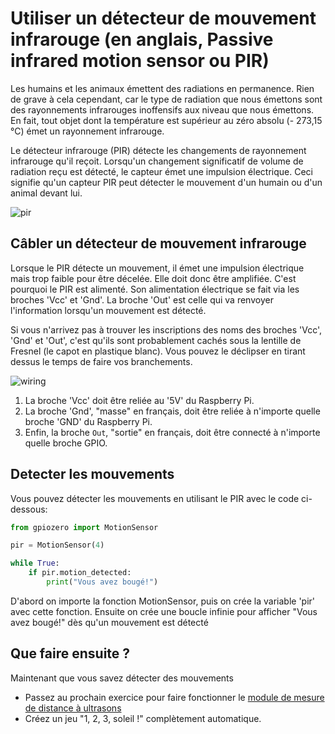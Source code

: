 # Utiliser un détecteur de mouvement infrarouge (en anglais, Passive infrared motion sensor ou PIR)

Les humains et les animaux émettent des radiations en permanence. Rien de grave à cela cependant, car le type de radiation que nous émettons sont des rayonnements infrarouges inoffensifs aux niveau que nous émettons. En fait, tout objet dont la température est supérieur au zéro absolu (- 273,15 °C) émet un rayonnement infrarouge.

Le détecteur infrarouge (PIR) détecte les changements de rayonnement infrarouge qu'il reçoit. Lorsqu'un changement significatif de volume de radiation reçu est détecté, le capteur émet une impulsion électrique. Ceci signifie qu'un capteur PIR peut détecter le mouvement d'un humain ou d'un animal devant lui. 

![pir](images/pir_module.png)

## Câbler un détecteur de mouvement infrarouge
Lorsque le PIR détecte un mouvement, il émet une impulsion électrique mais trop faible pour être décelée. Elle doit donc être amplifiée. C'est pourquoi le PIR est alimenté. Son alimentation électrique se fait via les broches 'Vcc' et 'Gnd'. La broche 'Out' est celle qui va renvoyer l'information lorsqu'un mouvement est détecté.

Si vous n'arrivez pas à trouver les inscriptions des noms des broches 'Vcc', 'Gnd' et 'Out', c'est qu'ils sont probablement cachés sous la lentille de Fresnel (le capot en plastique blanc). Vous pouvez le déclipser en tirant dessus le temps de faire vos branchements.

![wiring](images/pir_wiring.png)

1. La broche 'Vcc' doit être reliée au '5V' du Raspberry Pi.
1. La broche 'Gnd', "masse" en français, doit être reliée à n'importe quelle broche 'GND' du Raspberry Pi.
1. Enfin, la broche `Out`, "sortie" en français, doit être connecté à n'importe quelle broche GPIO.

## Detecter les mouvements

Vous pouvez détecter les mouvements en utilisant le PIR avec le code ci-dessous:

```python
from gpiozero import MotionSensor

pir = MotionSensor(4)

while True:
    if pir.motion_detected:
        print("Vous avez bougé!")
```
D'abord on importe la fonction MotionSensor, puis on crée la variable 'pir' avec cette fonction.
Ensuite on crée une boucle infinie pour afficher "Vous avez bougé!" dès qu'un mouvement est détecté

## Que faire ensuite ?
 Maintenant que vous savez détecter des mouvements
- Passez au prochain exercice pour faire fonctionner le [module de mesure de distance à ultrasons](distance.md)
- Créez un jeu "1, 2, 3, soleil !" complètement automatique.
